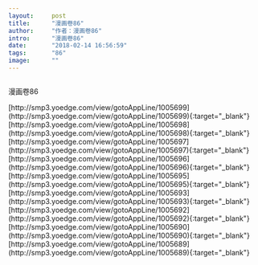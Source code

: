 ```yaml
---
layout:     post
title:      "漫画卷86"
author:     "作者：漫画卷86"
intro:      "漫画卷86"
date:       "2018-02-14 16:56:59"
tags:       "86"
image:      ""
---
```

<div style="text-align: center">
<p><img src=""/></p>
</div>
<p class="post-meta">
<span>漫画卷86</span>
</p>
[http://smp3.yoedge.com/view/gotoAppLine/1005699](http://smp3.yoedge.com/view/gotoAppLine/1005699){:target="_blank"}
[http://smp3.yoedge.com/view/gotoAppLine/1005698](http://smp3.yoedge.com/view/gotoAppLine/1005698){:target="_blank"}
[http://smp3.yoedge.com/view/gotoAppLine/1005697](http://smp3.yoedge.com/view/gotoAppLine/1005697){:target="_blank"}
[http://smp3.yoedge.com/view/gotoAppLine/1005696](http://smp3.yoedge.com/view/gotoAppLine/1005696){:target="_blank"}
[http://smp3.yoedge.com/view/gotoAppLine/1005695](http://smp3.yoedge.com/view/gotoAppLine/1005695){:target="_blank"}
[http://smp3.yoedge.com/view/gotoAppLine/1005693](http://smp3.yoedge.com/view/gotoAppLine/1005693){:target="_blank"}
[http://smp3.yoedge.com/view/gotoAppLine/1005692](http://smp3.yoedge.com/view/gotoAppLine/1005692){:target="_blank"}
[http://smp3.yoedge.com/view/gotoAppLine/1005690](http://smp3.yoedge.com/view/gotoAppLine/1005690){:target="_blank"}
[http://smp3.yoedge.com/view/gotoAppLine/1005689](http://smp3.yoedge.com/view/gotoAppLine/1005689){:target="_blank"}


